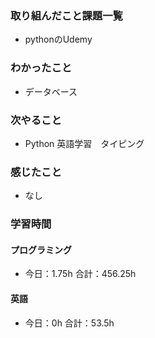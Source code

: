 ### 取り組んだこと課題一覧
- pythonのUdemy
### わかったこと
- データベース
### 次やること
- Python  英語学習　タイピング
### 感じたこと
- なし
### 学習時間
#### プログラミング
- 今日：1.75h 合計：456.25h
#### 英語
- 今日：0h 合計：53.5h